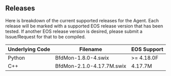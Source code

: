 ## Releases
Here is breakdown of the current supported releases for the Agent.  Each release will be marked with a supported EOS release version that has been tested.  If another EOS release version is desired, please submit a Issue/Request for that to be compiled.

| Underlying Code | Filename | EOS Support |
| --------------- | -------- | ----------- |
| Python | BfdMon-1.8.0-4.swix | >= 4.18.0F |
| C++ | BfdMon-2.1.0-4.17.7M.swix | 4.17.7M |
